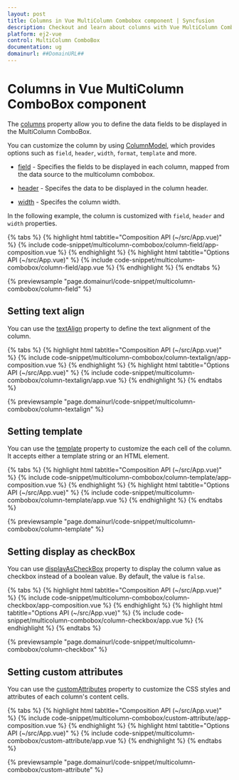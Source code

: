 ```yaml
---
layout: post
title: Columns in Vue MultiColumn Combobox component | Syncfusion
description: Checkout and learn about columns with Vue MultiColumn Combobox component of Syncfusion Essential JS 2 and more.
platform: ej2-vue
control: MultiColumn ComboBox
documentation: ug
domainurl: ##DomainURL##
---
```


# Columns in Vue MultiColumn ComboBox component

The [columns](../api/multicolumn-combobox#columns) property allow you to define the data fields to be displayed in the MultiColumn ComboBox.

You can customize the column by using [ColumnModel](../api/multicolumn-combobox/columnModel/), which provides options such as `field`, `header`, `width`, `format`, `template` and more.

* [field](../api/multicolumn-combobox/columnModel/#field) - Specifies the fields to be displayed in each column, mapped from the data source to the multicolumn combobox.

* [header](../api/multicolumn-combobox/columnModel/#header) - Specifes the data to be displayed in the column header.

* [width](../api/multicolumn-combobox/columnModel/#width) - Specifes the column width.

In the following example, the column is customized with `field`, `header` and `width` properties.

{% tabs %}
{% highlight html tabtitle="Composition API (~/src/App.vue)" %}
{% include code-snippet/multicolumn-combobox/column-field/app-composition.vue %}
{% endhighlight %}
{% highlight html tabtitle="Options API (~/src/App.vue)" %}
{% include code-snippet/multicolumn-combobox/column-field/app.vue %}
{% endhighlight %}
{% endtabs %}

{% previewsample "page.domainurl/code-snippet/multicolumn-combobox/column-field" %}

## Setting text align

You can use the [textAlign](../api/multicolumn-combobox/columnModel/#textalign) property to define the text alignment of the column.

{% tabs %}
{% highlight html tabtitle="Composition API (~/src/App.vue)" %}
{% include code-snippet/multicolumn-combobox/column-textalign/app-composition.vue %}
{% endhighlight %}
{% highlight html tabtitle="Options API (~/src/App.vue)" %}
{% include code-snippet/multicolumn-combobox/column-textalign/app.vue %}
{% endhighlight %}
{% endtabs %}

{% previewsample "page.domainurl/code-snippet/multicolumn-combobox/column-textalign" %}

## Setting template

You can use the [template](../api/multicolumn-combobox/columnModel/#template) property to customize the each cell of the column. It accepts either a template string or an HTML element.

{% tabs %}
{% highlight html tabtitle="Composition API (~/src/App.vue)" %}
{% include code-snippet/multicolumn-combobox/column-template/app-composition.vue %}
{% endhighlight %}
{% highlight html tabtitle="Options API (~/src/App.vue)" %}
{% include code-snippet/multicolumn-combobox/column-template/app.vue %}
{% endhighlight %}
{% endtabs %}

{% previewsample "page.domainurl/code-snippet/multicolumn-combobox/column-template" %}

## Setting display as checkBox

You can use [displayAsCheckBox](../api/multicolumn-combobox/columnModel/#displayascheckbox) property to display the column value as checkbox instead of a boolean value. By default, the value is `false`.

{% tabs %}
{% highlight html tabtitle="Composition API (~/src/App.vue)" %}
{% include code-snippet/multicolumn-combobox/column-checkbox/app-composition.vue %}
{% endhighlight %}
{% highlight html tabtitle="Options API (~/src/App.vue)" %}
{% include code-snippet/multicolumn-combobox/column-checkbox/app.vue %}
{% endhighlight %}
{% endtabs %}

{% previewsample "page.domainurl/code-snippet/multicolumn-combobox/column-checkbox" %}

## Setting custom attributes

You can use the [customAttributes](../api/multicolumn-combobox/columnModel/#customattributes) property to customize the CSS styles and attributes of each column's content cells.

{% tabs %}
{% highlight html tabtitle="Composition API (~/src/App.vue)" %}
{% include code-snippet/multicolumn-combobox/custom-attribute/app-composition.vue %}
{% endhighlight %}
{% highlight html tabtitle="Options API (~/src/App.vue)" %}
{% include code-snippet/multicolumn-combobox/custom-attribute/app.vue %}
{% endhighlight %}
{% endtabs %}

{% previewsample "page.domainurl/code-snippet/multicolumn-combobox/custom-attribute" %}
